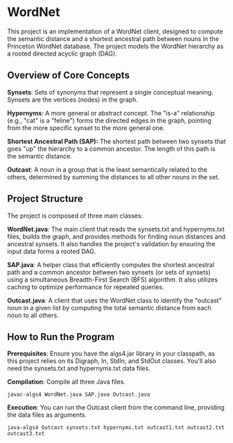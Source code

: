 # WordNet

This project is an implementation of a WordNet client, designed to compute the semantic distance and a shortest ancestral path between nouns in the Princeton WordNet database. The project models the WordNet hierarchy as a rooted directed acyclic graph (DAG).
## Overview of Core Concepts

**Synsets**: Sets of synonyms that represent a single conceptual meaning. Synsets are the vertices (nodes) in the graph.

**Hypernyms**: A more general or abstract concept. The "is-a" relationship (e.g., "cat" is a "feline") forms the directed edges in the graph, pointing from the more specific synset to the more general one.

**Shortest Ancestral Path (SAP):** The shortest path between two synsets that goes "up" the hierarchy to a common ancestor. The length of this path is the semantic distance.

**Outcast**: A noun in a group that is the least semantically related to the others, determined by summing the distances to all other nouns in the set.

## Project Structure

The project is composed of three main classes:

**WordNet.java**: The main client that reads the synsets.txt and hypernyms.txt files, builds the graph, and provides methods for finding noun distances and ancestral synsets. It also handles the project's validation by ensuring the input data forms a rooted DAG.

**SAP.java**: A helper class that efficiently computes the shortest ancestral path and a common ancestor between two synsets (or sets of synsets) using a simultaneous Breadth-First Search (BFS) algorithm. It also utilizes caching to optimize performance for repeated queries.

**Outcast.java**: A client that uses the WordNet class to identify the "outcast" noun in a given list by computing the total semantic distance from each noun to all others.

## How to Run the Program

**Prerequisites**: Ensure you have the algs4.jar library in your classpath, as this project relies on its Digraph, In, StdIn, and StdOut classes. You'll also need the synsets.txt and hypernyms.txt data files.

**Compilation**: Compile all three Java files.
```
javac-algs4 WordNet.java SAP.java Outcast.java
```
**Execution**: You can run the Outcast client from the command line, providing the data files as arguments.
```
java-algs4 Outcast synsets.txt hypernyms.txt outcast1.txt outcast2.txt outcast3.txt
```
